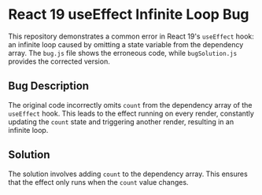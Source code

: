 # React 19 useEffect Infinite Loop Bug

This repository demonstrates a common error in React 19's `useEffect` hook: an infinite loop caused by omitting a state variable from the dependency array.  The `bug.js` file shows the erroneous code, while `bugSolution.js` provides the corrected version.

## Bug Description

The original code incorrectly omits `count` from the dependency array of the `useEffect` hook.  This leads to the effect running on every render, constantly updating the `count` state and triggering another render, resulting in an infinite loop. 

## Solution

The solution involves adding `count` to the dependency array. This ensures that the effect only runs when the `count` value changes.
